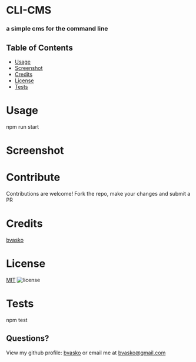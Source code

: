 # CLI-CMS
### a simple cms for the command line


## Table of Contents
  - [Usage](#usage)
  - [Screenshot](#screenshot)
  - [Credits](#credits)
  - [License](#license)
  - [Tests](#tests)
    

# Usage
npm run start


# Screenshot


# Contribute
Contributions are welcome!
Fork the repo, make your changes and submit a PR


# Credits
[bvasko](https://github.com/bvasko)


# License
[MIT](https://choosealicense.com/licenses/mit/)  ![license](https://img.shields.io/badge/license-MIT-blue)

# Tests
npm test


## Questions?
View my github profile: [bvasko](https://github.com/bvasko)
or email me at [bvasko@gmail.com](bvasko@gmail.com)
    